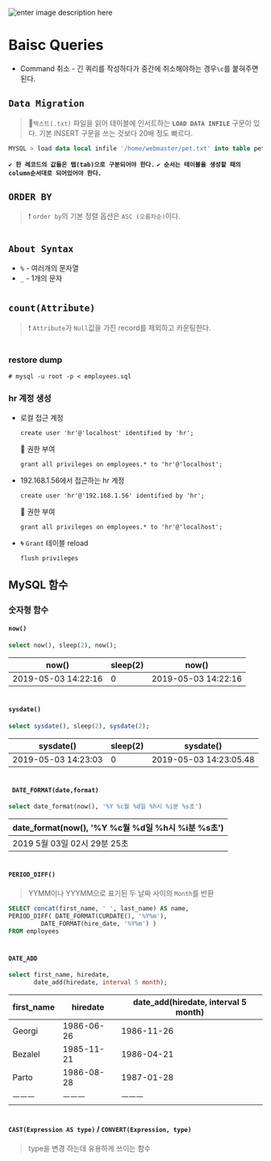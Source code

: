 ![enter image description here](https://d2h0cx97tjks2p.cloudfront.net/blogs/wp-content/uploads/sites/2/2018/07/SQL-RDMS-Ideas-01-1.jpg)

# Baisc Queries

- Command 취소
\- 긴 쿼리를 작성하다가 중간에 취소해야하는 경우`\c`를 붙혀주면 된다.

## `Data Migration`
> 📝`텍스트(.txt)` 파일을 읽어 테이블에 인서트하는 **`LOAD DATA INFILE`** 구문이 있다.
기본 INSERT 구문을 쓰는 것보다 20배 정도 빠르다.

```sql
MYSQL > load data local infile '/home/webmaster/pet.txt' into table pet;
```
**`✔️ 한 레코드의 값들은 탭(tab)으로 구분되어야 한다.`**
**`✔️ 순서는 테이블을 생성할 때의 column순서대로 되어있어야 한다.`**

## `ORDER BY`
> ❗️ `order by`의 기본 정렬 옵션은 `ASC (오름차순)`이다.

#

## `About Syntax`
- `%` \- 여러개의 문자열
- `_` \- 1개의 문자

#

## `count(Attribute)`
> ❗️ `Attribute`가 `Null`값을 가진 record를 제외하고 카운팅한다.

#

### restore dump
``` shell
# mysql -u root -p < employees.sql
```

### hr 계정 생성

- 로컬 접근 계정

	``` shell
	create user 'hr'@'localhost' identified by 'hr';
	```

	🔑 권한 부여
	```shell
	grant all privileges on employees.* to 'hr'@'localhost';
	```

- 192.168.1.56에서 접근하는 hr 계정

	```shell
	create user 'hr'@'192.168.1.56' identified by 'hr';
	```

	🔑 권한 부여
	```shell
	grant all privileges on employees.* to 'hr'@'localhost';
	```

- 🌀 `Grant` 테이블 reload
	``` shell
	flush privileges
	```


## MySQL 함수

### 숫자형 함수

#### `now()`
```SQL
select now(), sleep(2), now();
```
| now()  | sleep(2)   | now()|
|---|---|---|
|2019-05-03 14:22:16|	0|	2019-05-03 14:22:16|

#

#### `sysdate()`
```sql
select sysdate(), sleep(2), sysdate(2);
```
| sysdate()  | sleep(2)   | sysdate()|
|---|---|---|
|2019-05-03 14:23:03|	0	|2019-05-03 14:23:05.48|

#

#### ` DATE_FORMAT(date,format)`
```SQL
select date_format(now(), '%Y %c월 %d일 %h시 %i분 %s초')
```
| date_format(now(), '%Y %c월 %d일 %h시 %i분 %s초')  |
|---|
| 2019 5월 03일 02시 29분 25초  |

#

#### `PERIOD_DIFF()`
> YYMM이나 YYYMM으로 표기된 두 날짜 사이의 `Month`를 반환
```sql
SELECT concat(first_name, ' ', last_name) AS name,
PERIOD_DIFF( DATE_FORMAT(CURDATE(), '%Y%m'),
	     DATE_FORMAT(hire_date, '%Y%m') )
FROM employees
```

#

#### `DATE_ADD`

```SQL
select first_name, hiredate,
       date_add(hiredate, interval 5 month);
```

| first_name  | hiredate   | date_add(hiredate, interval 5 month)|
|---|---|---|
|Georgi	| 1986-06-26|	1986-11-26|
|Bezalel| 1985-11-21|	1986-04-21|
|Parto	| 1986-08-28|	1987-01-28|
|ㅡㅡㅡ  |	ㅡㅡㅡ	|	ㅡㅡㅡ	|

#

#### `CAST(Expression AS type)` / `CONVERT(Expression, type)`
> type을 변경 하는데 유용하게 쓰이는 함수
